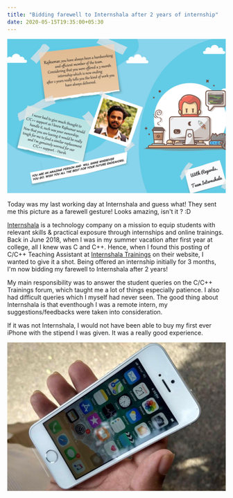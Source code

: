 ```yaml
---
title: "Bidding farewell to Internshala after 2 years of internship"
date: 2020-05-15T19:35:00+05:30
---
```

![Farewell](internshala-farewell.jpg)

Today was my last working day at Internshala and guess what! They sent me this picture as a farewell gesture! Looks amazing, isn't it ? :D

[Internshala](https://internshala.com) is a technology company on a mission to equip students with relevant skills & practical exposure through internships and online trainings. Back in June 2018, when I was in my summer vacation after first year at college, all I knew was C and C++. Hence, when I found this posting of C/C++ Teaching Assistant at [Internshala Trainings](https://trainings.internshala.com) on their website, I wanted to give it a shot. Being offered an internship initially for 3 months, I'm now bidding my farewell to Internshala after 2 years! 

My main responsibility was to answer the student queries on the C/C++ Trainings forum, which taught me a lot of things especially patience. I also had difficult queries which I myself had never seen. The good thing about Internshala is that eventhough I was a remote intern, my suggestions/feedbacks were taken into consideration.

If it was not Internshala, I would not have been able to buy my first ever iPhone with the stipend I was given. It was a really good experience. 

![Internshala](iPhone.jpg) 